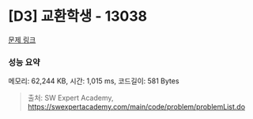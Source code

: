 # [D3] 교환학생 - 13038 

[문제 링크](https://swexpertacademy.com/main/code/problem/problemDetail.do?contestProbId=AXxNn6GaPW4DFASZ) 

### 성능 요약

메모리: 62,244 KB, 시간: 1,015 ms, 코드길이: 581 Bytes



> 출처: SW Expert Academy, https://swexpertacademy.com/main/code/problem/problemList.do